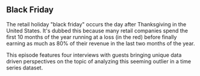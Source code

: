 ## Black Friday

The retail holiday "black friday" occurs the day after Thanksgiving in the United States.  It's dubbed this because many retail companies spend the first 10 months of the year running at a loss (in the red) before finally earning as much as 80% of their revenue in the last two months of the year.

This episode features four interviews with guests bringing unique data driven perspectives on the topic of analyzing this seeming outlier in a time series dataset.
